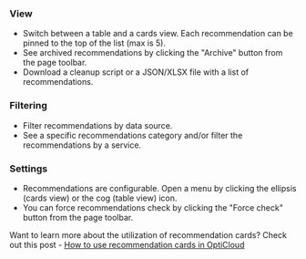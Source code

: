 ### View

- Switch between a table and a cards view. Each recommendation can be pinned to the top of the list (max is 5).
- See archived recommendations by clicking the "Archive" button from the page toolbar.
- Download a cleanup script or a JSON/XLSX file with a list of recommendations.

### Filtering

- Filter recommendations by data source.
- See a specific recommendations category and/or filter the recommendations by a service.

### Settings

- Recommendations are configurable. Open a menu by clicking the ellipsis (cards view) or the cog (table view) icon.
- You can force recommendations check by clicking the "Force check" button from the page toolbar.

Want to learn more about the utilization of recommendation cards? Check out this post - [How to use recommendation cards in OptiCloud](https://hystax.com/how-to-use-recommendation-cards-in-optscale/)

